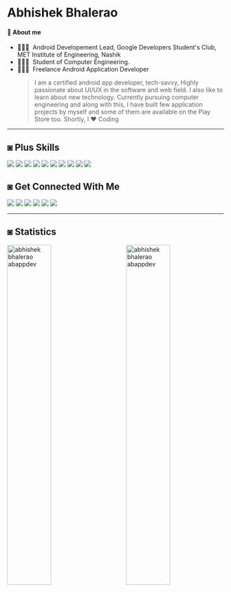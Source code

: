 # Abhishek Bhalerao

#### 📃 About me
- 👨🏻‍🔬  &nbsp;Android Developement Lead, Google Developers Student's Club, MET Institute of Engineering, Nashik
- 👨🏻‍💻  &nbsp;Student of Computer Engineering.
- 👨🏻‍🔬  &nbsp;Freelance Android Application Developer
   >I am a certified android app developer, tech-savvy, Highly passionate about UI/UX in the software and web field. I also like to learn about new technology. Currently pursuing computer engineering and along with this, I have built few application projects by myself and some of them are available on the Play Store too. Shortly, I ❤️ Coding
        


<div>
   <hr>
   
   ## ◙ Plus Skills
   
   ![](https://img.shields.io/badge/-Java-DD2C00?style=for-the-badge&logo=Java&logoColor=white)
   ![](https://img.shields.io/badge/-Kotlin-311B92?style=for-the-badge&logo=Kotlin&logoColor=white)
   ![](https://img.shields.io/badge/-Android-3DDC84?style=for-the-badge&logo=Android&logoColor=white)
   ![](https://img.shields.io/badge/-Android%20Studio-3DDC84?style=for-the-badge&logo=Android%20Studio&logoColor=white)
   ![](https://img.shields.io/badge/-VSCode-24A4EB?style=for-the-badge&logo=Visual%20Studio%20Code&logoColor=fff)
   ![](https://img.shields.io/badge/-Intellij%20IDEA%20Community-000000?style=for-the-badge&logo=Intellij%20IDEA&logoColor=white)
   ![](https://img.shields.io/badge/-Git-F05032?style=for-the-badge&logo=Git&logoColor=white)
   ![](https://img.shields.io/badge/-Postman-FF6C37?style=for-the-badge&logo=Postman&logoColor=white)
   ![](https://img.shields.io/badge/-MySQL-4479A1?style=for-the-badge&logo=Mysql&logoColor=white)
   ![](https://img.shields.io/badge/-Firebase-FFA000?style=for-the-badge&logo=Firebase&logoColor=white)
   
   ## ◙ Get Connected With Me
   
   [![](https://img.shields.io/badge/-@ABAppDev-181717?style=flat-rounded&logo=Github&logoColor=white)](https://github.com/ab-appdev)
   [![](https://img.shields.io/badge/-@ABAppDev-0A66C2?style=flat-rounded&logo=Linkedin&logoColor=white)](https://linkedin.com/in/ab-appdev)
   [![](https://img.shields.io/badge/-@Abhishek%20Bhalerao-F56040?style=flat-rounded&logo=GMail&logoColor=white)](mailto:abhishekbhalerao.appdev@gmail.com)
   [![](https://img.shields.io/badge/-@AB%20AppDev-F58025?style=flat-rounded&logo=Stack%20Overflow&logoColor=white)](https://stackoverflow.com/users/13472383/ab-appdev)
   [![](https://img.shields.io/badge/-@AB%20AppDev%20TM-5851DB?style=flat-rounded&logo=Instagram&logoColor=white)](https://www.instagram.com/ab.appdevworks/)
   [![](https://img.shields.io/badge/-@Personal-E1306C?style=flat-rounded&logo=Instagram&logoColor=white)](https://www.instagram.com/me.abhishekbhalerao/)
   </div>
   
   <div>
   <hr>
   
   ## ◙ Statistics
   
   <img align="left" src="https://github-readme-stats.vercel.app/api?username=ABAppDev&show_icons=true&hide_border=false&icon_color=2962FF&title_color=2962FF"  alt="abhishek bhalerao abappdev" style='width:45%;'>
   <img align="right" src="https://github-readme-streak-stats.herokuapp.com/?user=abappdev&theme=dark" alt="abhishek bhalerao abappdev"  style='width: 45%;'/>
   <br/>
   </div>
